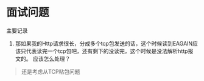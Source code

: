 # 面试问题
主要记录

1. 那如果我的Http请求很长，分成多个tcp包发送的话，这个时候读到EAGAIN应该只代表读完一个tcp包吧，还有剩下的没读完，这个时候是没法解析http报文的。  应该怎么处理？

>还是考虑从TCP粘包问题

